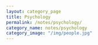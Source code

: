 ```yaml
---
layout: category_page
title: Psychology
permalink: /notes/psychology/
category_name: notes/psychology
category_image: "/img/people.jpg"
---
```


